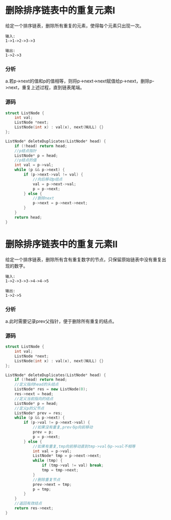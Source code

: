 # 删除排序链表中的重复元素I


给定一个排序链表，删除所有重复的元素，使得每个元素只出现一次。

```
输入:
1->1->2->3->3
```

```
输出:
1->2->3
```

### 分析

a.若p->next的值和p的值相等，则将p->next->next赋值给p->next，删除p->next，重复上述过程，直到链表尾端。

### 源码

```cpp
struct ListNode {
	int val;
	ListNode *next;
	ListNode(int x) : val(x), next(NULL) {}
};

ListNode* deleteDuplicates(ListNode* head) {
	if (!head) return head;
	//p结点指针
	ListNode* p = head;
	//p结点的值
	int val = p->val;
	while (p && p->next) {
		if (p->next->val != val) {
			//向后移动p结点
			val = p->next->val;
			p = p->next;
		} else {
			//删除next
			p->next = p->next->next;
		}
	}
	return head;
}
```

# 删除排序链表中的重复元素II


给定一个排序链表，删除所有含有重复数字的节点，只保留原始链表中没有重复出现的数字。

```
输入:
1->2->3->3->4->4->5
```

```
输出:
1->2->5
```

### 分析

a.此时需要记录prev父指针，便于删除所有重复的结点。

### 源码

```cpp
struct ListNode {
	int val;
	ListNode *next;
	ListNode(int x) : val(x), next(NULL) {}
};

ListNode* deleteDuplicates(ListNode* head) {
	if (!head) return head;
	//定义指向head的头结点
	ListNode* res = new ListNode(0);
	res->next = head;
	//定义当前指向的结点
	ListNode* p = head;
	//定义p的父节点
	ListNode* prev = res;
	while (p && p->next) {
		if (p->val != p->next->val) {
			//如果没有重复,prev与p向前移动
			prev = p;
			p = p->next;
		} else {
			//如果有重复,tmp向前移动直到tmp->val与p->val不相等
			int val = p->val;
			ListNode* tmp = p->next->next;
			while (tmp) {
				if (tmp->val != val) break;
				tmp = tmp->next;
			}
			//删除重复节点
			prev->next = tmp;
			p = tmp;
		}
	}
	//返回有效结点
	return res->next;
}
```

